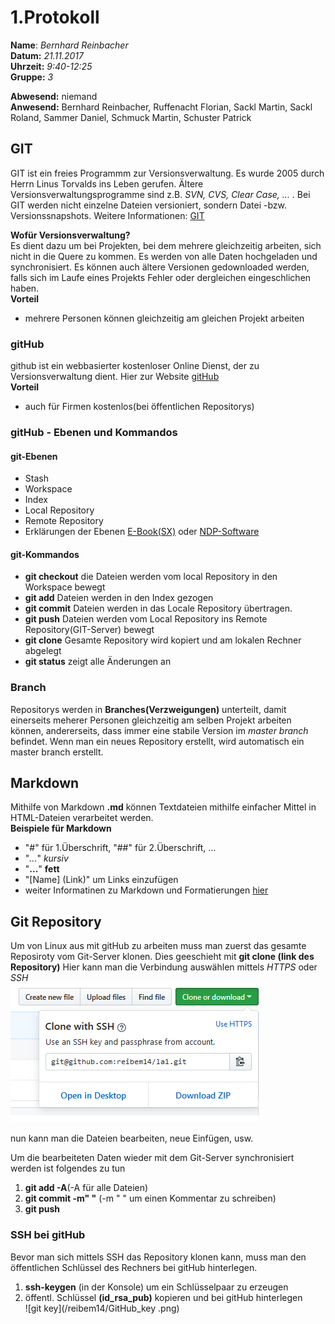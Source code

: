 # 1.Protokoll  
  
  **Name**:  *Bernhard Reinbacher*  
  **Datum:** *21.11.2017*  
  **Uhrzeit:** *9:40-12:25*  
  **Gruppe:** *3*  
  
   
    
 **Abwesend:** niemand  
 **Anwesend:** Bernhard Reinbacher, Ruffenacht Florian, Sackl Martin, Sackl Roland, Sammer Daniel, Schmuck Martin, Schuster Patrick  
   
     
## GIT    
GIT ist ein freies Programmm zur Versionsverwaltung. Es wurde 2005 durch Herrn Linus Torvalds ins Leben gerufen. Ältere Versionsverwaltungsprogramme sind z.B. *SVN, CVS, Clear Case, ...* . Bei GIT werden nicht einzelne Dateien versioniert, sondern Datei -bzw. Versionssnapshots. Weitere Informationen: [GIT](https://de.wikipedia.org/wiki/Git) 

**Wofür Versionsverwaltung?**    
Es dient dazu um bei Projekten, bei dem mehrere gleichzeitig arbeiten, sich nicht in die Quere zu kommen. Es werden von alle     Daten hochgeladen und synchronisiert. Es können auch ältere Versionen gedownloaded werden, falls sich im Laufe eines Projekts Fehler oder dergleichen eingeschlichen haben.   
**Vorteil**   
* mehrere Personen können gleichzeitig am gleichen Projekt arbeiten  
  
### gitHub  
github ist ein webbasierter kostenloser Online Dienst, der zu Versionsverwaltung dient. Hier zur Website [gitHub](https://github.com/)  
**Vorteil**   
* auch für Firmen kostenlos(bei öffentlichen Repositorys)    
  
### gitHub - Ebenen und Kommandos  
#### git-Ebenen  
* Stash  
* Workspace  
* Index  
* Local Repository  
* Remote Repository    
* Erklärungen der Ebenen  [E-Book(SX)](https://www.htl-mechatronik.at/e-books/sx/html/git/git.html#(4)) oder [NDP-Software](http://ndpsoftware.com/git-cheatsheet.html)  
                         
  
#### git-Kommandos  
* **git checkout**  die Dateien werden vom local Repository in den Workspace bewegt  
* **git add** Dateien werden in den Index gezogen  
* **git commit** Dateien werden in das Locale Repository übertragen.  
* **git push**  Dateien werden vom Local Repository ins Remote Repository(GIT-Server) bewegt  
* **git clone** Gesamte Repository wird kopiert und am lokalen Rechner abgelegt  
* **git status** zeigt alle Änderungen an      
  
### Branch  
Repositorys werden in **Branches(Verzweigungen)** unterteilt, damit einerseits meherer Personen gleichzeitig am selben Projekt arbeiten können, andererseits, dass immer eine stabile Version im *master branch* befindet. Wenn man ein neues Repository erstellt, wird automatisch ein master branch erstellt.  
  
## Markdown  
Mithilfe von Markdown **.md** können Textdateien mithilfe einfacher Mittel in HTML-Dateien verarbeitet werden.   
**Beispiele für Markdown**  
* "#" für 1.Überschrift, "##" für 2.Überschrift, ...  
* "*...*" *kursiv*  
* "**...**" **fett**    
* "[Name] (Link)" um Links einzufügen  
* weiter Informatinen zu Markdown und Formatierungen [hier](https://guides.github.com/features/mastering-markdown/)  
  
## Git Repository 
Um von Linux aus mit gitHub zu arbeiten muss man zuerst das gesamte Reposiroty vom Git-Server klonen. Dies geeschieht mit **git clone (link des Repository)** Hier kann man die Verbindung auswählen mittels *HTTPS* oder *SSH*     
![git clone](/reibem14/GitHub_clone.png)  

 nun kann man die Dateien bearbeiten, neue Einfügen, usw.  
   
 Um die bearbeiteten Daten wieder mit dem Git-Server synchronisiert werden ist folgendes zu tun  
 1. **git add -A**(-A für alle Dateien)   
 2. **git commit -m" "** (-m " " um einen Kommentar zu schreiben)  
 3. **git push**  
   
 ### SSH bei gitHub  
 Bevor man sich mittels SSH das Repository klonen kann, muss man den öffentlichen Schlüssel des Rechners bei gitHub hinterlegen.  
 1. **ssh-keygen** (in der Konsole) um ein Schlüsselpaar zu erzeugen  
 2. öffentl. Schlüssel **(id_rsa_pub)** kopieren und bei gitHub hinterlegen  
 ![git key](/reibem14/GitHub_key .png)  
 




 
 
    
    
